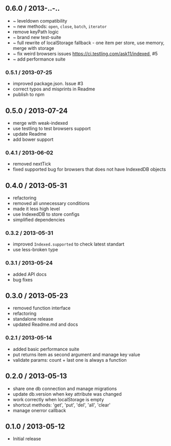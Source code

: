 ## 0.6.0 / 2013-..-..

  * ~ leveldown compatibility
  * ~ new methods: `open`, `close`, `batch`, `iterator`
  * remove keyPath logic
  * ~ brand new test-suite
  * ~ full rewrite of localStorage fallback - one item per store, use memory, merge with storage
  * ~ fix weird browsers issues https://ci.testling.com/ask11/indexed, #5
  * ~ add performance suite

### 0.5.1 / 2013-07-25

  * improved package.json. Issue #3
  * correct typos and misprints in Readme
  * publish to npm

## 0.5.0 / 2013-07-24

  * merge with weak-indexed
  * use testling to test browsers support
  * update Readme
  * add bower support

### 0.4.1 / 2013-06-02

  * removed nextTick
  * fixed supported bug for browsers that does not have IndexedDB objects

## 0.4.0 / 2013-05-31

  * refactoring
  * removed all unnecessary conditions
  * made it less high level
  * use IndexedDB to store configs
  * simplified dependencies

### 0.3.2 / 2013-05-31

  * improved `Indexed.supported` to check latest standart
  * use less-broken type

### 0.3.1 / 2013-05-24

  * added API docs
  * bug fixes

## 0.3.0 / 2013-05-23

  * removed function interface
  * refactoring
  * standalone release
  * updated Readme.md and docs

### 0.2.1 / 2013-05-14

  * added basic performance suite
  * put returns item as second argument and manage key value
  * validate params: count + last one is always a function

## 0.2.0 / 2013-05-13

  * share one db connection and manage migrations
  * update db.version when key attribute was changed
  * work correctly when localStorage is empty
  * shortcut methods: 'get', 'put', 'del', 'all', 'clear'
  * manage onerror callback

## 0.1.0 / 2013-05-12

  * Initial release
